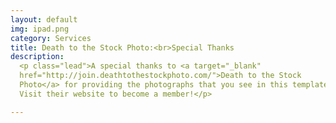 ```yaml
---
layout: default
img: ipad.png
category: Services
title: Death to the Stock Photo:<br>Special Thanks
description:
  <p class="lead">A special thanks to <a target="_blank"
  href="http://join.deathtothestockphoto.com/">Death to the Stock
  Photo</a> for providing the photographs that you see in this template.
  Visit their website to become a member!</p>

---
```

